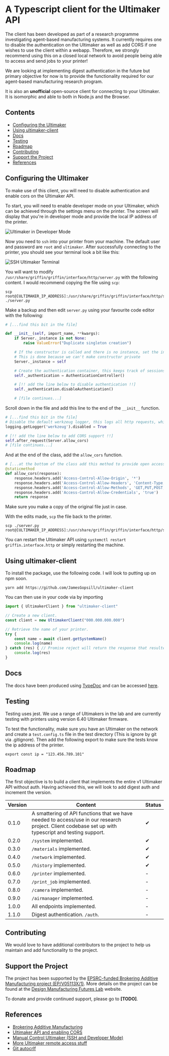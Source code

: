 # A Typescript client for the Ultimaker API

The client has been developed as part of a research programme investigating agent-based manufacturing systems. It currently requires one to disable the authentication on the Ultimaker as well as add CORS if one wishes to use the client within a webapp. Therefore, we strongly recommend using this on a closed local network to avoid people being able to access and send jobs to your printer!

We are looking at implementing digest authentication in the future but primary objective for now is to provide the functionality required for our agent-based manufacturing research program.

It is also an **unofficial** open-source client for connecting to your Ultimaker. It is isomorphic and able to both in Node.js and the Browser.

## Contents

- [Configuring the Ultimaker](#configuring-the-ultimaker)
- [Using ultimaker-client](#using-ultimaker-client)
- [Docs](#docs)
- [Testing](#testing)
- [Roadmap](#roadmap)
- [Contributing](#contributing)
- [Support the Project](#support-the-project)
- [References](#references)

## Configuring the Ultimaker

To make use of this client, you will need to disable authentication and enable cors on the Ultimaker API.

To start, you will need to enable developer mode on your Ultimaker, which can be achieved through the settings menu on the printer. The screen will display that you're in developer mode and provide the local IP address of the printer.

![Ultimaker in Developer Mode](https://raw.githubusercontent.com/JamesGopsill/ultimaker-client/main/figs/dev-mode.jpeg)

Now you need to `ssh` into your printer from your machine. The default user and password are `root` and `ultimaker`. After successfully connecting to the printer, you should see your terminal look a bit like this:

![SSH Ultimaker Terminal](https://raw.githubusercontent.com/JamesGopsill/ultimaker-client/main/figs/terminal.png)

You will want to modify `/usr/share/griffin/griffin/interface/http/server.py` with the following content. I would recommend copying the file using `scp`:

```
scp root@[ULTIMAKER_IP_ADDRESS]:/usr/share/griffin/griffin/interface/http/server.py ./server.py
```

Make a backup and then edit `server.py` using your favourite code editor with the following:

```python
# [...find this bit in the file]

def __init__(self, import_name, **kwargs):
	if Server._instance is not None:
		raise ValueError("Duplicate singleton creation")

	# If the constructor is called and there is no instance, set the instance to self.
	# This is done because we can't make constructor private
	Server._instance = self

	# Create the authentication container, this keeps track of sessions and authenticated users.
	self._authentication = AuthenticationController()

	# [!! add the line below to disable authentication !!]
	self._authentication.disableAuthentication()

	# [file continues...]
```

Scroll down in the file and add this line to the end of the `__init__` function.


```python
# [...find this bit in the file]
# Disable the default werkzeug logger, this logs all http requests, which spams the logs
logging.getLogger('werkzeug').disabled = True

# [!! add the line below to add CORS support !!]
self.after_request(Server.allow_cors)
# [file continues...]
```

And at the end of the class, add the `allow_cors` function.

```python
# [...at the bottom of the class add this method to provide open access via CORS]
@staticmethod
def allow_cors(response):
	response.headers.add('Access-Control-Allow-Origin', '*')
	response.headers.add('Access-Control-Allow-Headers', 'Content-Type,Authorization')
	response.headers.add('Access-Control-Allow-Methods', 'GET,PUT,POST,DELETE,OPTIONS')
	response.headers.add('Access-Control-Allow-Credentials', 'true')
	return response 
```

Make sure you make a copy of the original file just in case.

With the edits made, `scp` the file back to the printer.

```
scp ./server.py root@[ULTIMAKER_IP_ADDRESS]:/usr/share/griffin/griffin/interface/http/server.py
```

You can restart the Ultimaker API using `systemctl restart griffin.interface.http` or simply restarting the machine.

## Using ultimaker-client

To install the package, use the following code. I will look to putting up on npm soon.

```
yarn add https://github.com/JamesGopsill/ultimaker-client
```

You can then use in your code via by importing

```typescript
import { UltimakerClient } from "ultimaker-client"

// Create a new client.
const client = new UltimakerClient("000.000.000.000")

// Retrieve the name of your printer.
try {
	const name = await client.getSystemName()
	console.log(name)
} catch (res) { // Promise reject will return the response that resulted in the error.
	console.log(res)
}
```

## Docs

The docs have been produced using [TypeDoc](https://typedoc.org/) and can be accessed [here](https://jamesgopsill.github.io/ultimaker-client/).

## Testing

Testing uses jest. We use a range of Ultimakers in the lab and are currently testing with printers using version 6.40 Ultimaker firmware.

To test the functionality, make sure you have an Ultimaker on the network and create a `test.config.ts` file in the test directory (This is ignore by git via .gitignore). Then add the following export to make sure the tests know the ip address of the printer.

```
export const ip = "123.456.789.101"
```

## Roadmap

The first objective is to build a client that implements the entire v1 Ultimaker API without auth. Having achieved this, we will look to add digest auth and increment the version.

| Version | Content | Status |
| --- | --- | --- |
| 0.1.0 | A smattering of API functions that we have needed to access/use in our research project. Client codebase set up with typescript and testing support.| ✔ |
| 0.2.0 | `/system` implemented. | ✔ |
| 0.3.0 | `/materials` implemented. | ✔ |
| 0.4.0 | `/network` implemented. | ✔ |
| 0.5.0 | `/history` implemented. | ✔ |
| 0.6.0 | `/printer` implemented. | - |
| 0.7.0 | `/print_job` implemented. | - |
| 0.8.0 | `/camera` implemented. | - |
| 0.9.0 | `/airmanager` implemented. | - |
| 1.0.0 | All endpoints implemented. | - |
| 1.1.0 | Digest authentication. `/auth`. | - |

## Contributing

We would love to have additional contributors to the project to help us maintain and add functionality to the project.

## Support the Project

The project has been supported by the [EPSRC-funded Brokering Additive Manufacturing project (EP/V05113X/1)](https://gow.epsrc.ukri.org/NGBOViewGrant.aspx?GrantRef=EP/V05113X/1). More details on the project can be found at the [Design Manufacturing Futures Lab](https://dmf-lab.co.uk/) website.

To donate and provide continued support, please go to **[TODO]**.

## References

- [Brokering Additive Manufacturing](https://dmf-lab.co.uk/brokering-additive-manufacturing/)
- [Ultimaker API and enabling CORS](https://community.ultimaker.com/topic/17964-um3-api-and-cors/)
- [Manual Control Ultimaker (SSH and Developer Mode)](https://community.ultimaker.com/topic/18509-manual-control-for-ultimaker-3-over-the-lan-or-wifi/)
- [More Ultimaker remote access stuff](https://community.ultimaker.com/topic/15604-inside-the-ultimaker-3-day-3-remote-access-part-2/)
- [Git autocrlf](https://tanutaran.medium.com/solving-git-lf-will-be-replaced-by-crlf-7ca84eb0aad4)
